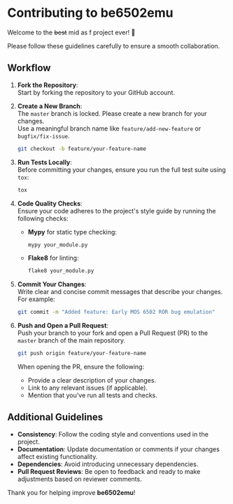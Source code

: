 
# Contributing to be6502emu

Welcome to the ~~best~~ mid as f project ever! 🎉

Please follow these guidelines carefully to ensure a smooth collaboration.

## Workflow

1. **Fork the Repository**:  
   Start by forking the repository to your GitHub account.

2. **Create a New Branch**:  
   The `master` branch is locked. Please create a new branch for your changes.  
   Use a meaningful branch name like `feature/add-new-feature` or `bugfix/fix-issue`.

   ```bash
   git checkout -b feature/your-feature-name
   ```

3. **Run Tests Locally**:  
   Before committing your changes, ensure you run the full test suite using `tox`:

   ```bash
   tox
   ```

4. **Code Quality Checks**:  
   Ensure your code adheres to the project's style guide by running the following checks:
   - **Mypy** for static type checking:
     ```bash
     mypy your_module.py
     ```
   - **Flake8** for linting:
     ```bash
     flake8 your_module.py
     ```

5. **Commit Your Changes**:  
   Write clear and concise commit messages that describe your changes. For example:
   ```bash
   git commit -m "Added feature: Early MOS 6502 ROR bug emulation"
   ```

6. **Push and Open a Pull Request**:  
   Push your branch to your fork and open a Pull Request (PR) to the `master` branch of the main repository.

   ```bash
   git push origin feature/your-feature-name
   ```

   When opening the PR, ensure the following:
   - Provide a clear description of your changes.
   - Link to any relevant issues (if applicable).
   - Mention that you’ve run all tests and checks.

## Additional Guidelines

- **Consistency**: Follow the coding style and conventions used in the project.
- **Documentation**: Update documentation or comments if your changes affect existing functionality.
- **Dependencies**: Avoid introducing unnecessary dependencies.
- **Pull Request Reviews**: Be open to feedback and ready to make adjustments based on reviewer comments.

Thank you for helping improve **be6502emu**!
